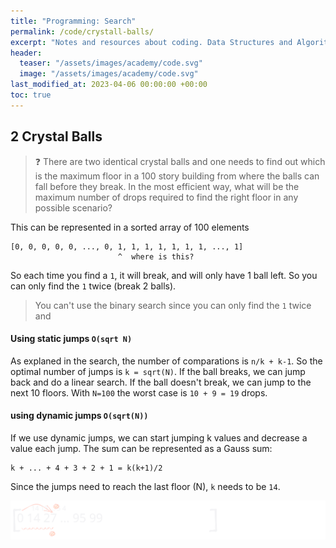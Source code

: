 ```yaml
---
title: "Programming: Search"
permalink: /code/crystall-balls/
excerpt: "Notes and resources about coding. Data Structures and Algorithms: 2 crystal balls"
header:
  teaser: "/assets/images/academy/code.svg"
  image: "/assets/images/academy/code.svg"
last_modified_at: 2023-04-06 00:00:00 +00:00
toc: true
---
```


## 2 Crystal Balls

> :question: There are two identical crystal balls and one needs to find out which is the maximum floor in a 100 story building from where the balls can fall before they break. In the most efficient way, what will be the maximum number of drops required to find the right floor in any possible scenario?

This can be represented in a sorted array of 100 elements

```
[0, 0, 0, 0, 0, ..., 0, 1, 1, 1, 1, 1, 1, 1, ..., 1]
                        ^  where is this?
```

So each time you find a `1`, it will break, and will only have 1 ball left. So you can only find the `1` twice (break 2 balls).

> You can't use the binary search since you can only find the `1` twice and

#### Using static jumps `O(sqrt N)`

As explaned in the search, the number of comparations is `n/k + k-1`. So the optimal number of jumps is `k = sqrt(N)`. If the ball breaks, we can jump back and do a linear search. If the ball doesn't break, we can jump to the next 10 floors. With `N=100` the worst case is `10 + 9 = 19` drops.




#### using dynamic jumps `O(sqrt(N))`

If we use dynamic jumps, we can start jumping k values and decrease a value each jump.
The sum can be represented as a Gauss sum:

```
k + ... + 4 + 3 + 2 + 1 = k(k+1)/2
```

Since the jumps need to reach the last floor (N), `k` needs to be `14`.

![1.4.0-crystal-balls](/assets/images/code/1.4.0-crystal-balls.svg)
